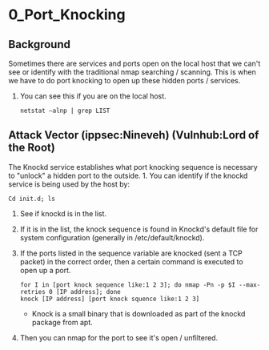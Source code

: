 # 0\_Port\_Knocking

## Background

Sometimes there are services and ports open on the local host that we can't see or identify with the traditional nmap searching / scanning. This is when we have to do port knocking to open up these hidden ports / services.

1. You can see this if you are on the local host.

   ```text
   netstat –alnp | grep LIST
   ```

## Attack Vector \(ippsec:Nineveh\) \(Vulnhub:Lord of the Root\)

The Knockd service establishes what port knocking sequence is necessary to "unlock" a hidden port to the outside. 1. You can identify if the knockd service is being used by the host by:

```text
Cd init.d; ls
```

1. See if knockd is in the list.
2. If it is in the list, the knock sequence is found in Knockd's default file for system configuration \(generally in /etc/default/knockd\).
3. If the ports listed in the sequence variable are knocked \(sent a TCP packet\) in the correct order, then a certain command is executed to open up a port.

   ```text
   for I in [port knock sequence like:1 2 3]; do nmap -Pn -p $I --max-retries 0 [IP address]; done 
   knock [IP address] [port knock squence like:1 2 3]
   ```

   * Knock is a small binary that is downloaded as part of the knockd package from apt.

4. Then you can nmap for the port to see it's open / unfiltered. 

